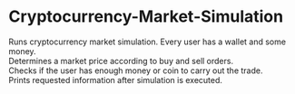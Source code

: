 # Cryptocurrency-Market-Simulation
Runs cryptocurrency market simulation. 
Every user has a wallet and some money.  
Determines a market price according to buy and sell orders.  
Checks if the user has enough money or coin to carry out the trade.  
Prints requested information after simulation is executed.
